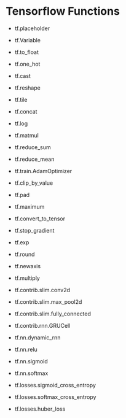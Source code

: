 # Tensorflow Functions

- tf.placeholder

- tf.Variable

- tf.to_float

- tf.one_hot

- tf.cast

- tf.reshape

- tf.tile

- tf.concat

- tf.log

- tf.matmul

- tf.reduce_sum

- tf.reduce_mean

- tf.train.AdamOptimizer

- tf.clip_by_value

- tf.pad

- tf.maximum

- tf.convert_to_tensor

- tf.stop_gradient

- tf.exp

- tf.round

- tf.newaxis

- tf.multiply


- tf.contrib.slim.conv2d

- tf.contrib.slim.max_pool2d

- tf.contrib.slim.fully_connected

- tf.contrib.rnn.GRUCell

- tf.nn.dynamic_rnn

- tf.nn.relu

- tf.nn.sigmoid

- tf.nn.softmax

- tf.losses.sigmoid_cross_entropy

- tf.losses.softmax_cross_entropy

- tf.losses.huber_loss





